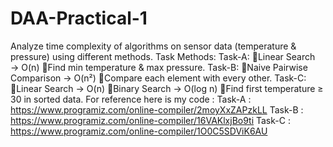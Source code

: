 # DAA-Practical-1
Analyze time complexity of algorithms on sensor data (temperature & pressure) using different methods. Task Methods: Task-A: 🔹Linear Search → O(n) 🔹Find min temperature & max pressure. Task-B: 🔹Naive Pairwise Comparison → O(n²) 🔹Compare each element with every other. Task-C: 🔹Linear Search → O(n) 🔹Binary Search → O(log n) 🔹Find first temperature ≥ 30 in sorted data. For reference here is my code : Task-A : https://www.programiz.com/online-compiler/2moyXxZAPzkLL Task-B : https://www.programiz.com/online-compiler/16VAKlxjBo9ti Task-C : https://www.programiz.com/online-compiler/1O0C5SDViK6AU
